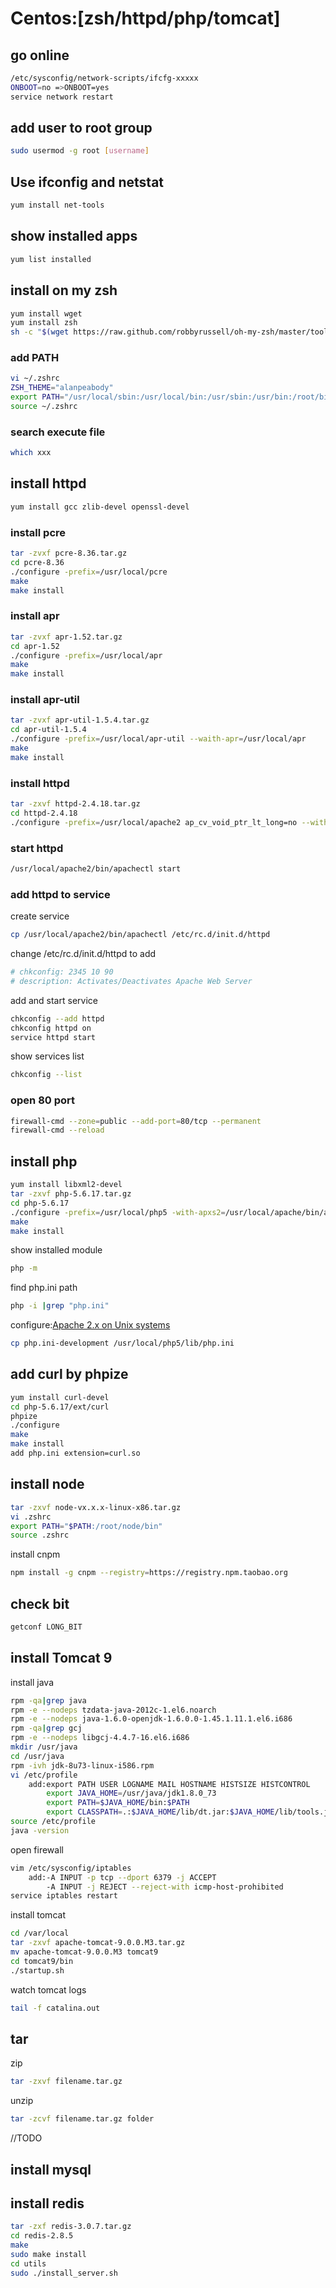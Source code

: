 # Centos:[zsh/httpd/php/tomcat]

## go online
```sh
/etc/sysconfig/network-scripts/ifcfg-xxxxx
ONBOOT=no =>ONBOOT=yes
service network restart
```
## add user to root group
```sh
sudo usermod -g root [username]
```
## Use ifconfig and netstat
```sh
yum install net-tools
```
## show installed apps
```sh
yum list installed
```
## install on my zsh
```sh
yum install wget
yum install zsh
sh -c "$(wget https://raw.github.com/robbyrussell/oh-my-zsh/master/tools/install.sh -O -)"
```
### add PATH
```sh
vi ~/.zshrc
ZSH_THEME="alanpeabody"
export PATH="/usr/local/sbin:/usr/local/bin:/usr/sbin:/usr/bin:/root/bin:/usr/local/php5/bin:/usr/local/apache2/bin:/root/node/bin"
source ~/.zshrc
```
### search execute file
```sh
which xxx
```

## install httpd
```sh
yum install gcc zlib-devel openssl-devel
```
### install pcre
```sh
tar -zvxf pcre-8.36.tar.gz
cd pcre-8.36
./configure -prefix=/usr/local/pcre
make
make install
```
### install apr
```sh
tar -zvxf apr-1.52.tar.gz
cd apr-1.52
./configure -prefix=/usr/local/apr
make
make install
```
### install apr-util
```sh
tar -zvxf apr-util-1.5.4.tar.gz
cd apr-util-1.5.4
./configure -prefix=/usr/local/apr-util --waith-apr=/usr/local/apr
make
make install
```
### install httpd
```sh
tar -zxvf httpd-2.4.18.tar.gz
cd httpd-2.4.18
./configure -prefix=/usr/local/apache2 ap_cv_void_ptr_lt_long=no --with-pcre=/usr/local/pcre --with-apr=/usr/local/apr --with-apr-util=/usr/local/apr-util -enable-mods-shared=all -enable-so -enable-rewrite
```
### start httpd
```sh
/usr/local/apache2/bin/apachectl start
```
### add httpd to service
create service
```sh
cp /usr/local/apache2/bin/apachectl /etc/rc.d/init.d/httpd
```
change /etc/rc.d/init.d/httpd to add
```sh
# chkconfig: 2345 10 90
# description: Activates/Deactivates Apache Web Server
```
add and start service
```sh
chkconfig --add httpd
chkconfig httpd on
service httpd start
```
show services list
```sh
chkconfig --list
```
### open 80 port
```sh
firewall-cmd --zone=public --add-port=80/tcp --permanent
firewall-cmd --reload
```

## install php
```sh
yum install libxml2-devel
tar -zxvf php-5.6.17.tar.gz
cd php-5.6.17
./configure -prefix=/usr/local/php5 -with-apxs2=/usr/local/apache/bin/apxs -with-mysql  -with-mysqli -with-pdo-mysql -enable-mbstring=all
make
make install
```
show installed module
```sh
php -m
```
find php.ini path
```sh
php -i |grep "php.ini"
```
configure:[Apache 2.x on Unix systems](http://php.net/manual/en/install.unix.apache2.php)
```sh
cp php.ini-development /usr/local/php5/lib/php.ini
```


## add curl by phpize
```sh
yum install curl-devel
cd php-5.6.17/ext/curl
phpize
./configure
make
make install
add php.ini extension=curl.so
```

## install node
```sh
tar -zxvf node-vx.x.x-linux-x86.tar.gz
vi .zshrc
export PATH="$PATH:/root/node/bin"
source .zshrc
```
install cnpm
```sh
npm install -g cnpm --registry=https://registry.npm.taobao.org
```

## check bit
```sh
getconf LONG_BIT
```

## install Tomcat 9
install java
```sh
rpm -qa|grep java
rpm -e --nodeps tzdata-java-2012c-1.el6.noarch
rpm -e --nodeps java-1.6.0-openjdk-1.6.0.0-1.45.1.11.1.el6.i686
rpm -qa|grep gcj
rpm -e --nodeps libgcj-4.4.7-16.el6.i686
mkdir /usr/java
cd /usr/java
rpm -ivh jdk-8u73-linux-i586.rpm
vi /etc/profile
	add:export PATH USER LOGNAME MAIL HOSTNAME HISTSIZE HISTCONTROL
		export JAVA_HOME=/usr/java/jdk1.8.0_73
		export PATH=$JAVA_HOME/bin:$PATH
		export CLASSPATH=.:$JAVA_HOME/lib/dt.jar:$JAVA_HOME/lib/tools.jar
source /etc/profile
java -version
```



open firewall
```sh
vim /etc/sysconfig/iptables
	add:-A INPUT -p tcp --dport 6379 -j ACCEPT
		-A INPUT -j REJECT --reject-with icmp-host-prohibited
service iptables restart
```
install tomcat
```sh
cd /var/local
tar -zxvf apache-tomcat-9.0.0.M3.tar.gz
mv apache-tomcat-9.0.0.M3 tomcat9
cd tomcat9/bin
./startup.sh
```
watch tomcat logs
```sh
tail -f catalina.out
```
## tar
zip
```sh
tar -zxvf filename.tar.gz 
```
unzip
```sh
tar -zcvf filename.tar.gz folder
```
//TODO

## install mysql

## install redis
```sh
tar -zxf redis-3.0.7.tar.gz
cd redis-2.8.5
make
sudo make install
cd utils
sudo ./install_server.sh 
```